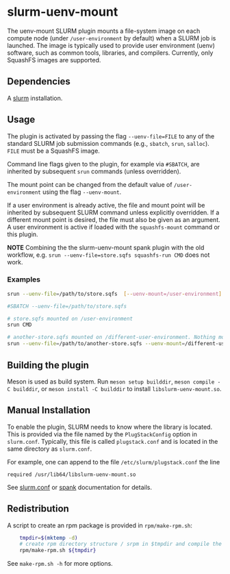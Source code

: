 # slurm-uenv-mount

The uenv-mount SLURM plugin mounts a file-system image on each compute node
(under `/user-environment` by default) when a SLURM job is launched. The image
is typically used to provide user environment (uenv) software, such as common
tools, libraries, and compilers.  Currently, only SquashFS images are
supported.

## Dependencies

A [slurm](https://slurm.schedmd.com/) installation.

## Usage

The plugin is activated by passing the flag `--uenv-file=FILE` to any of the
standard SLURM job submission commands (e.g., `sbatch`, `srun`, `salloc`). `FILE`
must be a SquashFS image.

Command line flags given to the plugin, for example via `#SBATCH`, are inherited
by subsequent `srun` commands (unless overridden).

The mount point can be changed from the default value of `/user-environment` using
the flag `--uenv-mount`.

If a user environment is already active, the file and mount point will be
inherited by subsequent SLURM command unless explicitly overridden. If a
different mount point is desired, the file must also be given as an argument. A
user environment is active if loaded with the `squashfs-mount` command or this
plugin.

**NOTE** Combining the the slurm-uenv-mount spank plugin with the old workflow, e.g. `srun --uenv-file=store.sqfs squashfs-run CMD` does not work.


### Examples

```bash
srun --uenv-file=/path/to/store.sqfs  [--uenv-mount=/user-environment] CMD
```

```bash
#SBATCH --uenv-file=/path/to/store.sqfs

# store.sqfs mounted on /user-environment
srun CMD

# another-store.sqfs mounted on /different-user-environment. Nothing mounted on /user-environment(!)
srun --uenv-file=/path/to/another-store.sqfs --uenv-mount=/different-user-environment CMD
```

## Building the plugin

Meson is used as build system. Run `meson setup builddir`, `meson compile -C
builddir`, or `meson install -C builddir` to install `libslurm-uenv-mount.so`.

## Manual Installation

To enable the plugin, SLURM needs to know where the library is located. This is
provided via the file named by the `PlugStackConfig` option in `slurm.conf`. Typically,
this file is called `plugstack.conf` and is located in the same directory as `slurm.conf`.

For example, one can append to the file `/etc/slurm/plugstack.conf` the line
```
required /usr/lib64/libslurm-uenv-mount.so
```

See [slurm.conf](https://slurm.schedmd.com/slurm.conf.html#OPT_PlugStackConfig) or
[spank](https://slurm.schedmd.com/spank.html#SECTION_CONFIGURATION) documentation for details.


## Redistribution

A script to create an rpm package is provided in `rpm/make-rpm.sh`:

```bash
    tmpdir=$(mktemp -d)
    # create rpm directory structure / srpm in $tmpdir and compile the binary rpm
    rpm/make-rpm.sh ${tmpdir}
```

See `make-rpm.sh -h` for more options.
